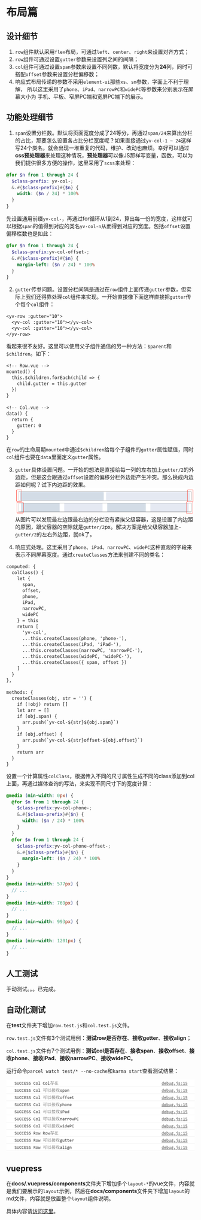 # 布局篇

## 设计细节
1. `row`组件默认采用`flex`布局，可通过`left`、`center`、`right`来设置对齐方式；
2. `row`组件可通过设置`gutter`参数来设置列之间的间隔；
3. `col`组件可通过设置`span`参数来设置不同列数，默认将宽度分为**24**列，同时可搭配`offset`参数来设置分栏偏移数；
4. 响应式布局传递的参数不采用`element-ui`那些`xs`、`sm`参数，字面上不利于理解，
所以这里采用了`phone`、`iPad`、`narrowPC`和`widePC`等参数来分别表示在屏幕大小为
手机、平板、窄屏PC端和宽屏PC端下的展示。

## 功能处理细节
1. `span`设置分栏数。默认将页面宽度分成了24等分，再通过`span/24`来算出分栏的占比，那要怎么设置各占比分栏宽度呢？如果直接通过`yv-col-1 ~ 24`这样写24个类名，就会出现一堆重复的代码，维护、改动也麻烦。幸好可以通过**css预处理器**来处理这种情况，**预处理器**可以像JS那样写变量，函数，可以为我们提供很多方便的操作，这里采用了`scss`来处理：
```scss
@for $n from 1 through 24 {
  $class-prefix: yv-col-;
  &.#{$class-prefix}#{$n} {
    width: ($n / 24) * 100%
  }
}
```
先设置通用前缀`yv-col-`，再通过for循环从1到24，算出每一份的宽度，这样就可以根据`span`的值得到对应的类名`yv-col-n`从而得到对应的宽度。包括`offset`设置偏移栏数也是如此：
```scss
@for $n from 1 through 24 {
  $class-prefix:yv-col-offset-;
  &.#{$class-prefix}#{$n} {
    margin-left: ($n / 24) * 100%
  }
}
```

2. `gutter`传参问题。设置分栏间隔是通过在`row`组件上面传递`gutter`参数，但实际上我们还得靠处理`col`组件来实现。一开始直接像下面这样直接把`gutter`传个每个`col`组件：
```vue
<yv-row :gutter="10">
  <yv-col :gutter="10"></yv-col>
  <yv-col :gutter="10"></yv-col>
</yv-row>
```
看起来很不友好。这里可以使用父子组件通信的另一种方法：`$parent`和`$children`。如下：
```vue
<!-- Row.vue -->
mounted() {
  this.$children.forEach(child => {
    child.gutter = this.gutter
  })
}

<!-- Col.vue -->
data() {
  return {
    gutter: 0
  }
}
```
在`row`的生命周期`mounted`中通过`$children`给每个子组件的`gutter`属性赋值，同时`col`组件也要在`data`里面定义`gutter`属性。

3. `gutter`具体设置问题。一开始的想法是直接给每一列的左右加上`gutter/2`的外边距，但是这会跟通过`offset`设置的偏移分栏外边距产生冲突。那么换成内边距如何呢？试下内边距的效果。
![设置内边距效果](../public/images/gutter-padding.png)
从图片可以发现最左边跟最右边的分栏没有紧挨父级容器，这是设置了内边距的原因，跟父容器的空隙就是`gutter/2`px。解决方案是给父级容器加上`-gutter/2`的左右外边距，就ok了。

4. 响应式处理。这里采用了`phone`、`iPad`、`narrowPC`、`widePC`这种直观的字段来表示不同屏幕宽度。通过`createClasses`方法来创建不同的类名：
```vue
computed: {
  colClass() {
    let {
      span,
      offset,
      phone,
      iPad,
      narrowPC,
      widePC
    } = this
    return [
      'yv-col',
      ...this.createClasses(phone, 'phone-'),
      ...this.createClasses(iPad, 'iPad-'),
      ...this.createClasses(narrowPC, 'narrowPC-'),
      ...this.createClasses(widePC, 'widePC-'),
      ...this.createClasses({ span, offset })
    ]
  }
},

methods: {
  createClasses(obj, str = '') {
    if (!obj) return []
    let arr = []
    if (obj.span) {
      arr.push(`yv-col-${str}${obj.span}`)
    }
    if (obj.offset) {
      arr.push(`yv-col-${str}offset-${obj.offset}`)
    }
    return arr
  }
}
```
设置一个计算属性`colClass`，根据传入不同的尺寸属性生成不同的class添加到col上面，再通过媒体查询的写法，来实现不同尺寸下的宽度计算：
```scss
@media (min-width: 0px) {
  @for $n from 1 through 24 {
    $class-prefix:yv-col-phone-;
    &.#{$class-prefix}#{$n} {
      width: ($n / 24) * 100%
    }
  }
  @for $n from 1 through 24 {
    $class-prefix:yv-col-phone-offset-;
    &.#{$class-prefix}#{$n} {
      margin-left: ($n / 24) * 100%
    }
  }
}
@media (min-width: 577px) {
  // ...
}
@media (min-width: 769px) {
  // ...
}
@media (min-width: 993px) {
  // ...
}
@media (min-width: 1201px) {
  // ...
}
```

## 人工测试
手动测试。。。已完成。

## 自动化测试
在**test**文件夹下增加`row.test.js`和`col.test.js`文件。

`row.test.js`文件有3个测试用例：**测试row是否存在**、**接收getter**、**接收align**；

`col.test.js`文件有7个测试用例：**测试col是否存在**、**接收span**、**接收offset**、**接收phone**、**接收iPad**、**接收narrowPC**、**接收widePC**。

运行命令`parcel watch test/* --no-cache`和`karma start`查看测试结果：



![layout测试结果](../public/images/layout-browser.png)

## vuepress

在**docs/.vuepress/components**文件夹下增加多个`layout-*`的vue文件，内容就是我们要展示的`layout`示例，然后在**docs/components**文件夹下增加`layout`的md文件，内容就是放置整个`layout`组件说明。

具体内容请[访问这里](https://ysom.github.io/yvue-ui/components/layout.html)。